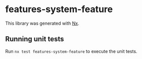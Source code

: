 # features-system-feature

This library was generated with [Nx](https://nx.dev).

## Running unit tests

Run `nx test features-system-feature` to execute the unit tests.
